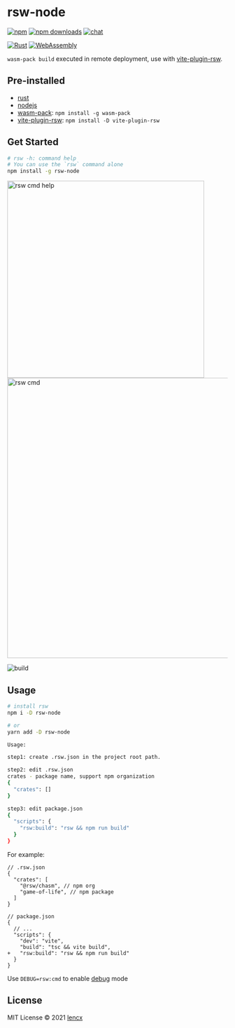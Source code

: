 # rsw-node

[![npm](https://img.shields.io/npm/v/rsw-node.svg)](https://www.npmjs.com/package/rsw-node)
[![npm downloads](https://img.shields.io/npm/dm/rsw-node.svg)](https://npmjs.org/package/rsw-node)
[![chat](https://img.shields.io/badge/chat-discord-blue?style=flat&logo=discord)](https://discord.gg/euyYWXTwmk)

[![Rust](https://img.shields.io/badge/-Rust-DEA584?style=flat&logo=rust&logoColor=000000)](https://www.rust-lang.org)
[![WebAssembly](https://img.shields.io/badge/-WebAssembly-654FF0?style=flat&logo=webassembly&logoColor=ffffff)](https://webassembly.org)

`wasm-pack build` executed in remote deployment, use with [vite-plugin-rsw](https://github.com/lencx/vite-plugin-rsw).

## Pre-installed

* [rust](https://www.rust-lang.org/learn/get-started)
* [nodejs](https://nodejs.org)
* [wasm-pack](https://github.com/rustwasm/wasm-pack): `npm install -g wasm-pack`
* [vite-plugin-rsw](https://github.com/lencx/vite-plugin-rsw): `npm install -D vite-plugin-rsw`

## Get Started

```bash
# rsw -h: command help
# You can use the `rsw` command alone
npm install -g rsw-node
```

<img width="450" src="https://github.com/lencx/rsw-node/raw/main/assets/rsw-cmd-help.png" alt="rsw cmd help" />

<img width="640" src="https://github.com/lencx/rsw-node/raw/main/assets/rsw-cmd.png" alt="rsw cmd" />

![build](https://github.com/lencx/rsw-node/raw/main/assets/rsw-build.png)

## Usage

```bash
# install rsw
npm i -D rsw-node

# or
yarn add -D rsw-node
```

```bash
Usage:

step1: create .rsw.json in the project root path.

step2: edit .rsw.json
crates - package name, support npm organization
{
  "crates": []
}

step3: edit package.json
{
  "scripts": {
    "rsw:build": "rsw && npm run build"
  }
}
```

For example:

```jsonc
// .rsw.json
{
  "crates": [
    "@rsw/chasm", // npm org
    "game-of-life", // npm package
  ]
}
```

```jsonc
// package.json
{
  // ...
  "scripts": {
    "dev": "vite",
    "build": "tsc && vite build",
+   "rsw:build": "rsw && npm run build"
  }
}
```

Use `DEBUG=rsw:cmd` to enable [debug](https://github.com/visionmedia/debug) mode

## License

MIT License © 2021 [lencx](https://github.com/lencx)
